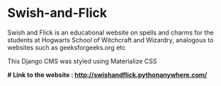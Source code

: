 # Swish-and-Flick
Swish and Flick is an educational website on spells and charms for the students at Hogwarts School of Witchcraft and Wizardry, analogous to websites such as geeksforgeeks.org etc

This Django CMS was styled using Materialize CSS
 
**# Link to the website : http://swishandflick.pythonanywhere.com/**

